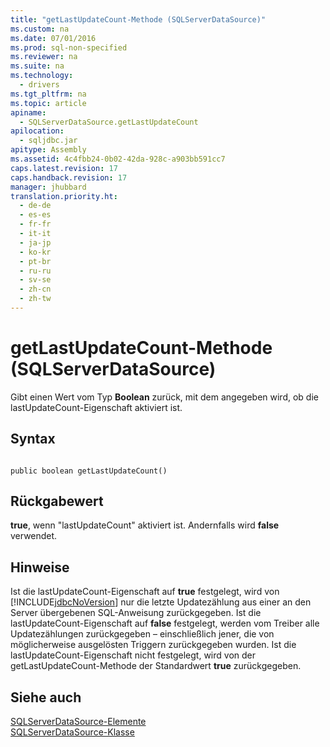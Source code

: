 ```yaml
---
title: "getLastUpdateCount-Methode (SQLServerDataSource)"
ms.custom: na
ms.date: 07/01/2016
ms.prod: sql-non-specified
ms.reviewer: na
ms.suite: na
ms.technology: 
  - drivers
ms.tgt_pltfrm: na
ms.topic: article
apiname: 
  - SQLServerDataSource.getLastUpdateCount
apilocation: 
  - sqljdbc.jar
apitype: Assembly
ms.assetid: 4c4fbb24-0b02-42da-928c-a903bb591cc7
caps.latest.revision: 17
caps.handback.revision: 17
manager: jhubbard
translation.priority.ht: 
  - de-de
  - es-es
  - fr-fr
  - it-it
  - ja-jp
  - ko-kr
  - pt-br
  - ru-ru
  - sv-se
  - zh-cn
  - zh-tw
---
```

# getLastUpdateCount-Methode (SQLServerDataSource)
  Gibt einen Wert vom Typ **Boolean** zurück, mit dem angegeben wird, ob die lastUpdateCount\-Eigenschaft aktiviert ist.  
  
## Syntax  
  
```  
  
public boolean getLastUpdateCount()  
```  
  
## Rückgabewert  
 **true**, wenn "lastUpdateCount" aktiviert ist. Andernfalls wird **false** verwendet.  
  
## Hinweise  
 Ist die lastUpdateCount\-Eigenschaft auf **true** festgelegt, wird von [!INCLUDE[jdbcNoVersion](../content/includes/jdbcNoVersion_md.md)] nur die letzte Updatezählung aus einer an den Server übergebenen SQL\-Anweisung zurückgegeben. Ist die lastUpdateCount\-Eigenschaft auf **false** festgelegt, werden vom Treiber alle Updatezählungen zurückgegeben – einschließlich jener, die von möglicherweise ausgelösten Triggern zurückgegeben wurden. Ist die lastUpdateCount\-Eigenschaft nicht festgelegt, wird von der getLastUpdateCount\-Methode der Standardwert **true** zurückgegeben.  
  
## Siehe auch  
 [SQLServerDataSource-Elemente](../content/SQLServerDataSource-Members.md)   
 [SQLServerDataSource-Klasse](../content/SQLServerDataSource-Class.md)  
  
  
